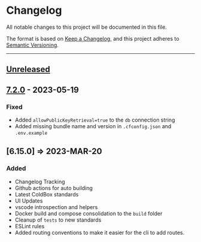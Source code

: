 # Changelog

All notable changes to this project will be documented in this file.

The format is based on [Keep a Changelog](https://keepachangelog.com/en/1.0.0/),
and this project adheres to [Semantic Versioning](https://semver.org/spec/v2.0.0.html).

* * *

## [Unreleased]

## [7.2.0] - 2023-05-19

### Fixed

- Added `allowPublicKeyRetrieval=true` to the `db` connection string
- Added missing bundle name and version in `.cfconfig.json` and `.env.example`

## [6.15.0] => 2023-MAR-20

### Added

- Changelog Tracking
- Github actions for auto building
- Latest ColdBox standards
- UI Updates
- vscode introspection and helpers
- Docker build and compose consolidation to the `build` folder
- Cleanup of `tests` to new standards
- ESLint rules
- Added routing conventions to make it easier for the cli to add routes.

[Unreleased]: https://github.com/coldbox-templates/elixir/compare/v7.2.0...HEAD

[7.2.0]: https://github.com/coldbox-templates/elixir/compare/v7.0.0...v7.2.0

